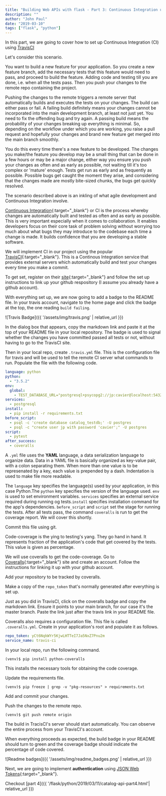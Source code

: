 ```yaml
---
title: "Building Web APIs with flask - Part 3: Continuous Integration using Travis CI"
description: ""
author: "John Paul"
date: "2019-03-10"
tags: ["flask", "python"]
---
```


In this part, we are going to cover how to set up Continuous Integration (CI)
using [TravisCI](https://travis-ci.org/)

Let's consider this scenario.

You want to build a new feature for your application. So you create a new
feature branch, add the necessary tests that this feature would need to pass,
and proceed to build the feature. Adding code and testing till you are done,
i.e. when all the tests pass. Then you push your changes to the remote repo
containing the project.

Pushing the changes to the remote triggers a remote server that automatically
builds and executes the tests on your changes. The build can either pass or
fail. A failing build definitely means your changes cannot be incorporated
into the main development branch, at least not just yet. You need to fix the
offending bug and try again. A passing build means the probability of your
changes breaking up everything is minimal. So, depending on the workflow under
which you are working, you raise a pull request and hopefully your changes and
brand new feature get merged into the main branch smoothly.

You do this every time there's a new feature to be developed. The changes you
make/the feature you develop may be a small thing that can be done in a few
hours or may be a major change, either way you ensure you push your changes
as often and as early as possible, not waiting till it's too complex or
'mature' enough. Tests get run as early and as frequently as possible.
Possible bugs get caught the moment they arise, and considering that the
changes made are mostly bite-sized chunks, the bugs get quickly resolved.

The scenario described above is an inkling of what agile development and
Continuous Integration involve.

[Continuous
Integration](https://martinfowler.com/articles/continuousIntegration.html){:target="\_blank"}
or CI is the process whereby changes are automatically built and tested as
often and as early as possible. This is very important especially when it
comes to collaboration. It enables developers focus on their core task of
problem solving without worrying too much about what bugs they may introduce
to the codebase each time a change is made. It builds confidence that you are
developing a stable software.

We will implement CI in our project using the popular
[TravisCI](https://travis-ci.org/){:target="\_blank"}. This is a Continous
Integration service that provides external servers which automatically build
and test your changes every time you make a commit.

To get set, register on their [site](https://travis-ci.org/){:target="\_blank"}
and follow the set up instructions to link up your github respository (I
assume you already have a github account).

With everything set up, we are now going to add a badge to the README file. In
your travis account, navigate to the home page and click the badge at the top,
the one reading `build failing`.

![Travis Badge]({{ '/assets/img/travis.png' | relative_url }})

In the dialog box that appears, copy the markdown link and paste it at the top
of your README file in your local repository. The badge is used to signal
whether the changes you have committed passed all tests or not, without having
to go to the TravisCI site.

Then in your local repo, create `.travis.yml` file. This is the configuration
file for travis and will be used to tell the remote CI server what commands
to run. Populate the file with the following code.

```yml
language: python
python:
  - "3.5.2"
env:
  global:
    - TEST_DATABASE_URL="postgresql+psycopg2://jp:cavier@localhost:5432/catalog_testdb"
services:
  - postgresql
install:
  - pip install -r requirements.txt
before_script:
  - psql -c 'create database catalog_testdb;' -U postgres
  - psql -c "create user jp with password 'cavier';" -U postgres
script:
  - pytest
after_success:
  - coveralls
```

A `.yml` file uses the **YAML** language, a data serialization language to
organize data. Data in a YAML file is basically organized as key-value pair, with a
colon separating them. When more than one value is to be represenated by a
key, each value is prepended by a dash. Indentation is used to make file more
readable.

The `language` key specifies the language(s) used by your application, in this
case Python.The `python` key specifies the version of the language used. `env`
is used to set environment variables. `services` specifies an external service
required during running og tests.`install` specifies installation command for
the app's dependencies. `before_script` and `script` set the stage for running
the tests. After all tests pass, the command `coveralls` is run to get the
coverage report. We will cover this shortly.

Commit this file using git.

Code-coverage is the ying to testing's yang. They go hand in hand. It
represents fraction of the application's code that get covered by the tests.
This value is given as percentage.

We will use coveralls to get the code-coverage. Go to
[Coveralls](https://coveralls.io/){:target="\_blank"} site and create an
account. Follow the instructions for linking it up with your github account.

Add your repository to be tracked by coveralls.

Make a copy of the `repo_token` that's normally generated after everything is
set up.

Just as you did in TravisCI, click on the coveralls badge and copy the
markdown link. Ensure it points to your main branch, for our case it's the
master branch. Paste the link just after the travis link in your README file.

Coveralls also requires a configuration file. This file is called
`.coveralls.yml`. Create in your application's root and populate it as
follows.

```yml
repo_token: yCt6NqkWYr5KjwLHTTeI7Ja5NxZ7Pnu2m
service_name: travis-ci
```

In your local repo, run the following command.

`(venv)$ pip install python-coveralls`

This installs the necessary tools for obtaining the code coverage.

Update the requirements file.

`(venv)$ pip freeze | grep -v "pkg-resources" > requirements.txt`

Add and commit your changes.

Push the changes to the remote repo.

`(venv)$ git push remote origin`

The build in TracisCI's server should start automatically. You can
observe the entire process from your TravisCI's account.

When everything proceeds as expected, the build badge in your README should
turn to green and the coverage badge should indicate the percentage of code
covered.

![Readme badges]({{ '/assets/img/readme_badges.png' | relative_url }})

Next, we are going to implement **authentication** using [JSON Web
Tokens](https://jwt.io/introduction/){:target="\_blank"}.

Checkout [part 4]({{ '/flask/python/2019/03/11/catalog-api-part4.html'| relative_url }})
